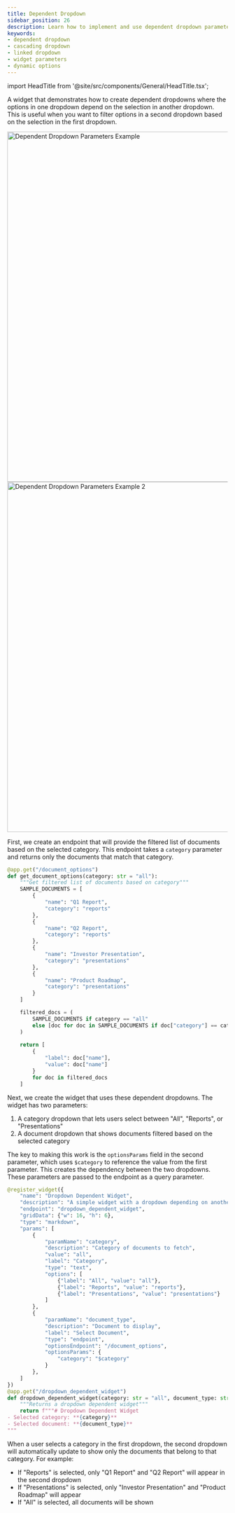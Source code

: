 ```yaml
---
title: Dependent Dropdown
sidebar_position: 26
description: Learn how to implement and use dependent dropdown parameters in OpenBB Workspace widgets, where options in one dropdown depend on the selection in another
keywords:
- dependent dropdown
- cascading dropdown
- linked dropdown
- widget parameters
- dynamic options
---
```


import HeadTitle from '@site/src/components/General/HeadTitle.tsx';

<HeadTitle title="Dependent Dropdown | OpenBB Workspace Docs" />

A widget that demonstrates how to create dependent dropdowns where the options in one dropdown depend on the selection in another dropdown. This is useful when you want to filter options in a second dropdown based on the selection in the first dropdown.

<img className="pro-border-gradient" width="800" alt="Dependent Dropdown Parameters Example" src="https://openbb-cms.directus.app/assets/4900061b-078a-4294-8d76-a36f55bbad80.png" />

<img className="pro-border-gradient" width="800" alt="Dependent Dropdown Parameters Example 2" src="https://openbb-cms.directus.app/assets/2f16ae18-78c4-4657-b569-8faed443fce1.png" />

First, we create an endpoint that will provide the filtered list of documents based on the selected category. This endpoint takes a `category` parameter and returns only the documents that match that category.

```python
@app.get("/document_options")
def get_document_options(category: str = "all"):
    """Get filtered list of documents based on category"""
    SAMPLE_DOCUMENTS = [
        {
            "name": "Q1 Report",
            "category": "reports"
        },
        {
            "name": "Q2 Report",
            "category": "reports"
        },
        {
            "name": "Investor Presentation",
            "category": "presentations"
        },
        {
            "name": "Product Roadmap",
            "category": "presentations"
        }
    ]

    filtered_docs = (
        SAMPLE_DOCUMENTS if category == "all"
        else [doc for doc in SAMPLE_DOCUMENTS if doc["category"] == category]
    )
    
    return [
        {
            "label": doc["name"],
            "value": doc["name"]
        }
        for doc in filtered_docs
    ]
```

Next, we create the widget that uses these dependent dropdowns. The widget has two parameters:

1. A category dropdown that lets users select between "All", "Reports", or "Presentations"
2. A document dropdown that shows documents filtered based on the selected category

The key to making this work is the `optionsParams` field in the second parameter, which uses `$category` to reference the value from the first parameter. This creates the dependency between the two dropdowns. These parameters are passed to the endpoint as a query parameter.

```python
@register_widget({
    "name": "Dropdown Dependent Widget",
    "description": "A simple widget with a dropdown depending on another dropdown",
    "endpoint": "dropdown_dependent_widget",
    "gridData": {"w": 16, "h": 6},
    "type": "markdown",
    "params": [
        {
            "paramName": "category",
            "description": "Category of documents to fetch",
            "value": "all",
            "label": "Category",
            "type": "text",
            "options": [
                {"label": "All", "value": "all"},
                {"label": "Reports", "value": "reports"},
                {"label": "Presentations", "value": "presentations"}
            ]
        },
        {
            "paramName": "document_type",
            "description": "Document to display",
            "label": "Select Document",
            "type": "endpoint",
            "optionsEndpoint": "/document_options",
            "optionsParams": {
                "category": "$category"
            }
        },
    ]
})
@app.get("/dropdown_dependent_widget")
def dropdown_dependent_widget(category: str = "all", document_type: str = "all"):
    """Returns a dropdown dependent widget"""
    return f"""# Dropdown Dependent Widget
- Selected category: **{category}**
- Selected document: **{document_type}**
"""
```

When a user selects a category in the first dropdown, the second dropdown will automatically update to show only the documents that belong to that category. For example:
- If "Reports" is selected, only "Q1 Report" and "Q2 Report" will appear in the second dropdown
- If "Presentations" is selected, only "Investor Presentation" and "Product Roadmap" will appear
- If "All" is selected, all documents will be shown 